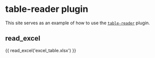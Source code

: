# table-reader plugin

This site serves as an example of how to use the [`table-reader`](https://github.com/timvink/mkdocs-table-reader-plugin) plugin.

## read_excel

{{ read_excel('excel_table.xlsx') }}
